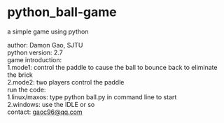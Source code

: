 # python_ball-game
a simple game using python

author: Damon Gao, SJTU  
python version: 2.7  
game introduction:  
  1.mode1: control the paddle to cause the ball to bounce back to eliminate the brick  
  2.mode2: two players control the paddle  
run the code:  
  1.linux/maxos: type python ball.py in command line to start  
  2.windows: use the IDLE or so  
contact: gaoc96@qq.com
